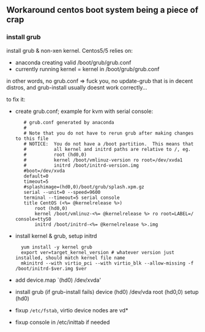 ## Workaround centos boot system being a piece of crap

### install grub
install grub & non-xen kernel. Centos5/5 relies on:

* anaconda creating valid /boot/grub/grub.conf
* currently running kernel = kernel in /boot/grub/grub.conf

in other words, no grub.conf => fuck you, no update-grub that is in decent distros, and grub-install usually doesnt work correctly...

to fix it:

* create grub.conf; example for kvm with serial console:

         # grub.conf generated by anaconda
         #
         # Note that you do not have to rerun grub after making changes to this file
         # NOTICE:  You do not have a /boot partition.  This means that
         #          all kernel and initrd paths are relative to /, eg.
         #          root (hd0,0)
         #          kernel /boot/vmlinuz-version ro root=/dev/xvda1
         #          initrd /boot/initrd-version.img
         #boot=/dev/xvda
         default=0
         timeout=5
         #splashimage=(hd0,0)/boot/grub/splash.xpm.gz
         serial --unit=0 --speed=9600
         terminal --timeout=5 serial console
         title CentOS (<%= @kernelrelease %>)
             root (hd0,0)
             kernel /boot/vmlinuz-<%= @kernelrelease %> ro root=LABEL=/ console=ttyS0
             initrd /boot/initrd-<%= @kernelrelease %>.img

* install kernel & grub, setup initrd

        yum install -y kernel grub
        export ver=target_kernel_version # whatever version just installed, should match kernel file name
        mkinitrd --with virtio_pci --with virtio_blk --allow-missing -f /boot/initrd-$ver.img $ver

* add device.map
          `(hd0)    /dev/xvda'

* install grub (if grub-install fails)
        device (hd0) /dev/vda
        root (hd0,0)
        setup (hd0)

* fixup `/etc/fstab`, virtio device nodes are vd*
* fixup console in /etc/inittab if needed
